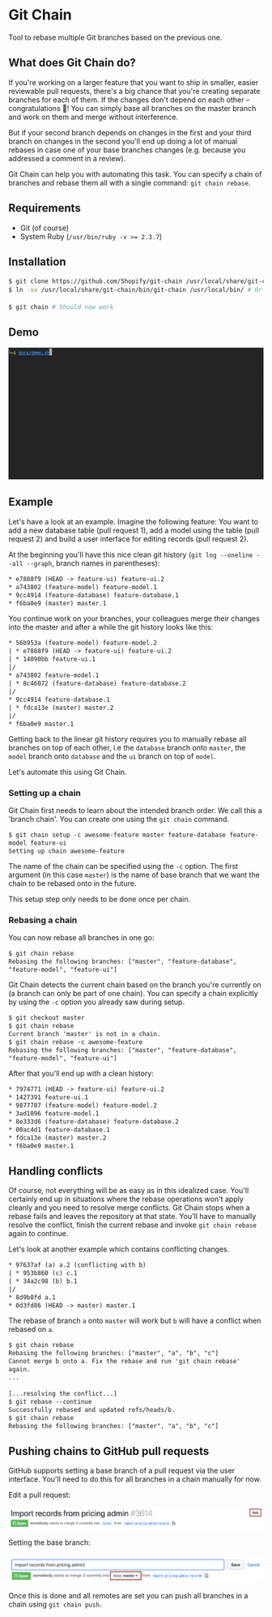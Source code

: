 # Git Chain

Tool to rebase multiple Git branches based on the previous one.

## What does Git Chain do?

If you're working on a larger feature that you want to ship in smaller, easier reviewable pull requests, there's a big chance
that you're creating separate branches for each of them. If the changes don't depend on each other – congratulations 🎉! 
You can simply base all branches on the master branch and work on them and merge without interference.

But if your second branch depends on changes in the first and your third branch on changes in the second you'll end up
doing a lot of manual rebases in case one of your base branches changes (e.g. because you addressed a comment in a review).

Git Chain can help you with automating this task. You can specify a chain of branches and rebase them all with a
single command: `git chain rebase`.

## Requirements

- Git (of course)
- System Ruby (`/usr/bin/ruby -v >= 2.3.7`) 

## Installation

```sh
$ git clone https://github.com/Shopify/git-chain /usr/local/share/git-chain # Or any folder you see fit
$ ln -sv /usr/local/share/git-chain/bin/git-chain /usr/local/bin/ # Or any location in your PATH

$ git chain # Should now work
```

## Demo

![Demo recording](docs/demo.gif)
 
## Example

Let's have a look at an example. Imagine the following feature: You want to add a new database table (pull request 1), add a model
using the table (pull request 2) and build a user interface for editing records (pull request 2).

At the beginning you'll have this nice clean git history (`git log --oneline --all --graph`, branch names in parentheses):

```
* e7888f9 (HEAD -> feature-ui) feature-ui.2
* a743802 (feature-model) feature-model.1
* 9cc4914 (feature-database) feature-database.1
* f6ba0e9 (master) master.1
```

You continue work on your branches, your colleagues merge their changes into the master and after a while the git history
looks like this:

```
* 56b953a (feature-model) feature-model.2
| * e7888f9 (HEAD -> feature-ui) feature-ui.2
| * 14090bb feature-ui.1
|/  
* a743802 feature-model.1
| * 8c46072 (feature-database) feature-database.2
|/  
* 9cc4914 feature-database.1
| * fdca13e (master) master.2
|/  
* f6ba0e9 master.1
```

Getting back to the linear git history requires you to manually rebase all branches on top of each other, i.e the `database`
branch onto `master`, the `model` branch onto `database` and the `ui` branch on top of `model`.

Let's automate this using Git Chain.

### Setting up a chain

Git Chain first needs to learn about the intended branch order. We call this a 'branch chain'. You can create one using
the `git chain` command.

```
$ git chain setup -c awesome-feature master feature-database feature-model feature-ui
Setting up chain awesome-feature
```

The name of the chain can be specified using the `-c` option. The first argument (in this case `master`) is the name of
base branch that we want the chain to be rebased onto in the future.

This setup step only needs to be done once per chain.

### Rebasing a chain

You can now rebase all branches in one go:

```
$ git chain rebase
Rebasing the following branches: ["master", "feature-database", "feature-model", "feature-ui"]
```

Git Chain detects the current chain based on the branch you're currently on (a branch can only be part of one chain). You can
specify a chain explicitly by using the `-c` option you already saw during setup.

```
$ git checkout master
$ git chain rebase   
Current branch 'master' is not in a chain.
$ git chain rebase -c awesome-feature
Rebasing the following branches: ["master", "feature-database", "feature-model", "feature-ui"]
```

After that you'll end up with a clean history:

```
* 7974771 (HEAD -> feature-ui) feature-ui.2
* 1427391 feature-ui.1
* 9877787 (feature-model) feature-model.2
* 3ad1096 feature-model.1
* 8e333d6 (feature-database) feature-database.2
* 00ac4d1 feature-database.1
* fdca13e (master) master.2
* f6ba0e9 master.1
```

## Handling conflicts

Of course, not everything will be as easy as in this idealized case. You'll certainly end up in situations where the rebase 
operations won't apply cleanly and you need to resolve merge conflicts. Git Chain stops when a rebase fails and
leaves the repository at that state. You'll have to manually resolve the conflict, finish the current rebase and invoke
`git chain rebase` again to continue.

Let's look at another example which contains conflicting changes.

```
* 97637af (a) a.2 (conflicting with b)
| * 953b860 (c) c.1
| * 34a2c98 (b) b.1
|/  
* 8d9b8fd a.1
* 0d3fd86 (HEAD -> master) master.1
```

The rebase of branch `a` onto `master` will work but `b` will have a conflict when rebased on `a`.

```
$ git chain rebase
Rebasing the following branches: ["master", "a", "b", "c"]
Cannot merge b onto a. Fix the rebase and run 'git chain rebase' again. 
...

[...resolving the conflict...]
$ git rebase --continue
Successfully rebased and updated refs/heads/b.
$ git chain rebase
Rebasing the following branches: ["master", "a", "b", "c"]
```

## Pushing chains to GitHub pull requests

GitHub supports setting a base branch of a pull request via the user interface. You'll need to do this for all branches
in a chain manually for now.

Edit a pull request:

![Pull request header](docs/screenshot_pr_header.png)

Setting the base branch:

![Edit pull request base](docs/screenshot_pr_header_edit.png)

Once this is done and all remotes are set you can push all branches in a chain using `git chain push`.
